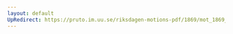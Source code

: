 ```yaml
---
layout: default
UpRedirect: https://pruto.im.uu.se/riksdagen-motions-pdf/1869/mot_1869__ak__177.pdf
---
```

